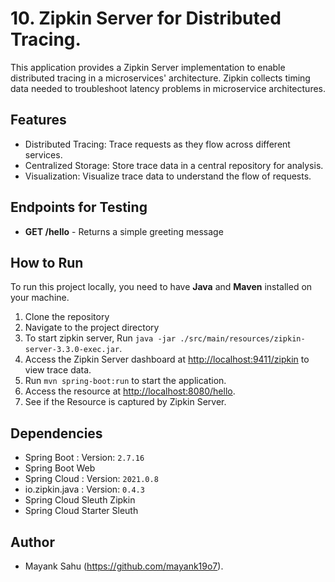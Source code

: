 # 10. Zipkin Server for Distributed Tracing.

This application provides a Zipkin Server implementation to enable distributed tracing in a microservices' architecture.
Zipkin collects timing data needed to troubleshoot latency problems in microservice architectures.

## Features

* Distributed Tracing: Trace requests as they flow across different services.
* Centralized Storage: Store trace data in a central repository for analysis.
* Visualization: Visualize trace data to understand the flow of requests.

## Endpoints for Testing

* **GET /hello** - Returns a simple greeting message

## How to Run

To run this project locally, you need to have **Java** and **Maven** installed on your machine.

1. Clone the repository
2. Navigate to the project directory
3. To start zipkin server, Run `java -jar ./src/main/resources/zipkin-server-3.3.0-exec.jar`.
4. Access the Zipkin Server dashboard at [http://localhost:9411/zipkin](http://localhost:9411/zipkin) to view trace data.
5. Run `mvn spring-boot:run` to start the application.
6. Access the resource at [http://localhost:8080/hello](http://localhost:8080/hello).
7. See if the Resource is captured by Zipkin Server.

## Dependencies

- Spring Boot : Version: `2.7.16`
- Spring Boot Web
- Spring Cloud : Version: `2021.0.8`
- io.zipkin.java : Version: `0.4.3`
- Spring Cloud Sleuth Zipkin
- Spring Cloud Starter Sleuth

## Author

- Mayank Sahu (https://github.com/mayank19o7).